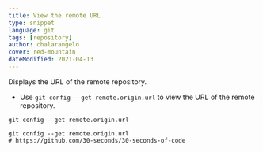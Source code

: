 ```yaml
---
title: View the remote URL
type: snippet
language: git
tags: [repository]
author: chalarangelo
cover: red-mountain
dateModified: 2021-04-13
---
```


Displays the URL of the remote repository.

- Use `git config --get remote.origin.url` to view the URL of the remote repository.

```shell
git config --get remote.origin.url
```

```shell
git config --get remote.origin.url
# https://github.com/30-seconds/30-seconds-of-code
```
